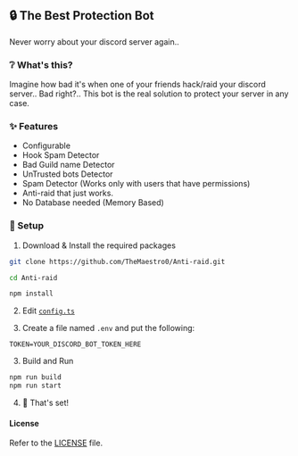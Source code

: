 ## 🔒 The Best Protection Bot
Never worry about your discord server again..

### ❔ What's this?
Imagine how bad it's when one of your friends hack/raid your discord server..
Bad right?.. This bot is the real solution to protect your server in any case.


### ✨ Features
- Configurable
- Hook Spam Detector
- Bad Guild name Detector
- UnTrusted bots Detector
- Spam Detector (Works only with users that have permissions)
- Anti-raid that just works.
- No Database needed (Memory Based)


### 🚩 Setup

1. Download & Install the required packages
```bash
git clone https://github.com/TheMaestro0/Anti-raid.git

cd Anti-raid

npm install
```

2. Edit [`config.ts`](config.ts)

3. Create a file named `.env` and put the following:
```
TOKEN=YOUR_DISCORD_BOT_TOKEN_HERE
```

3. Build and Run
```bash
npm run build
npm run start
```

4. 🎉 That's set!


#### License
Refer to the [LICENSE](LICENSE) file.